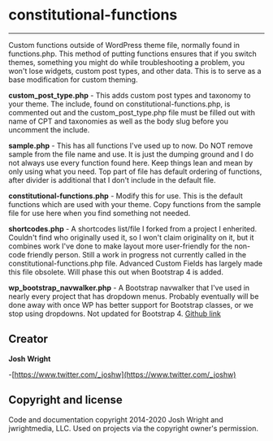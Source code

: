 # constitutional-functions
---

Custom functions outside of WordPress theme file, normally found in functions.php. This method of putting functions ensures that if you switch themes, something you might do while troubleshooting a problem, you won't lose widgets, custom post types, and other data. This is to serve as a base modification for custom theming.

**custom_post_type.php** - This adds custom post types and taxonomy to your theme. The include, found on constitutional-functions.php, is commented out and the custom_post_type.php file must be filled out with name of CPT and taxonomies as well as the body slug before you uncomment the include.

**sample.php** - This has all functions I've used up to now. Do NOT remove sample from the file name and use. It is just the dumping ground and I do not always use every function found here. Keep things lean and mean by only using what you need. Top part of file has default ordering of functions, after divider is additional that I don't include in the default file.

**constitutional-functions.php** - Modify this for use. This is the default functions which are used with your theme. Copy functions from the sample file for use here when you find something not needed. 

**shortcodes.php** - A shortcodes list/file I forked from a project I enherited. Couldn't find who originally used it, so I won't claim originality on it, but it combines work I've done to make layout more user-friendly for the non-code friendly person. Still a work in progress not currently called in the constitutional-functions.php file. Advanced Custom Fields has largely made this file obsolete. Will phase this out when Bootstrap 4 is added.

**wp_bootstrap_navwalker.php** - A Bootstrap navwalker that I've used in nearly every project that has dropdown menus. Probably eventually will be done away with once WP has better support for Bootstrap classes, or we stop using dropdowns. Not updated for Bootstrap 4. [Github link](https://github.com/wp-bootstrap/wp-bootstrap-navwalker)

## Creator

**Josh Wright**

-[https://www.twitter.com/_joshw](https://www.twitter.com/_joshw)

## Copyright and license

Code and documentation copyright 2014-2020 Josh Wright and jwrightmedia, LLC. Used on projects via the copyright owner's permission.
